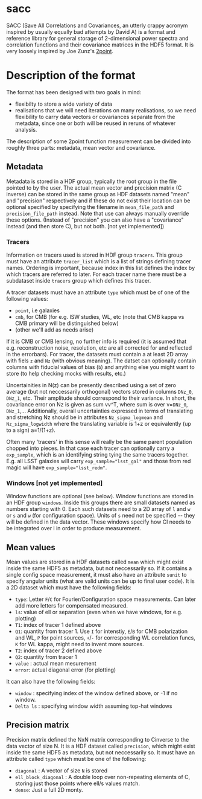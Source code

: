 # sacc

SACC (Save All Correlations and Covariances, an utterly crappy acronym inspired by usually equally bad attempts by David A) is  a format and reference library for general storage of 2-dimensional power spectra and correlation functions and their covariance matrices in the HDF5 format. It is very loosely inspired by Joe Zunz's [2point](https://github.com/joezuntz/2point).

# Description of the format

The format has been designed with two goals in mind:
 * flexibilty to store a wide variety of data 
 * realisations that we will need iterations on many realisations, so we need flexibility to carry data vectors or covariances separate from the metadata, since one or both will be reused in reruns of whatever analysis.
 
 The description of some 2point function measurement can be divided into roughly three parts: metadata, mean vector and covariance.
 
## Metadata ##
 
Metadata is stored in a HDF group, typically the root group in the file pointed to by the user. The actual mean vector and precision matrix (C inverse) can be stored in the same group as HDF datasets named "mean" and "precision" respectively and if these do not exist their location can be optional specified by specifying the filename in `mean_file_path` and `precision_file_path` instead. Note that use can always manually override these options. (Instead of "precision" you can also have a "covariance" instead (and then store C), but not both. [not yet implemented])

### Tracers ###

Information on tracers used is stored in HDF group `tracers`. This group must have an attribute `tracer_list` which is a list of strings defining tracer names. Ordering is important, because index in this list defines the index by which tracers are referred to later. For each tracer name there must be a subdataset inside `tracers` group which defines this tracer. 

A tracer datasets must have an attribute `type` which must be of one of the following values:
 * `point`, i.e galaxies 
 * `cmb`, for CMB (for e.g. ISW studies, WL, etc (note that CMB kappa vs CMB primary will be distinguished below)
 * (other we'll add as needs arise)
 
If it is CMB or CMB lensing, no further info is required (it is assumed that e.g. reconstruction noise, resolution, etc are all corrected for and reflected in the errorbars). For tracer, the datasets must contain a at least 2D array with fiels `z` and `Nz` (with obvious meaning). The datset can optionally contain columns with fiducial values of bias (`b`) and anything else you might want to store (to help checking mocks with results, etc.)

Uncertainities in N(z) can be presently described using a set of zero average (but not neccessarily orthogonal) vectors stored in columns `DNz_0`, `DNz_1`, etc. Their amplitude should correspond to their variance. In short, the covariance error on Nz is given as sum vv^T, where sum is over v=`DNz_0`, `DNz_1`,... Additionally, overall uncertainties expressed in terms of translating and stretching Nz should be in attributes `Nz_sigma_logmean` and `Nz_sigma_logwidth` where the translating variable is 1+z or equivalently (up to a sign) a=1/(1+z).

Often many 'tracers' in this sense will really be the same parent population chopped into pieces. In that case each tracer can optionally carry a `exp_sample`, which is an identifying string tying the same tracers together. E.g. all LSST galaxies will carry `exp_sample="lsst_gal"` and those from red magic will have `exp_sample="lsst_redm"`.



### Windows [not yet implemented] ###

Window functions are optional (see below). Window functions are stored in an HDF group `windows`. Inside this groups there are small datasets named as numbers starting with 0.  Each such datasets need to a 2D array of `l` and `w` or `s` and `w` (for configuration space). Units of `s` need not be specified -- they will be defined in the data vector. These windows specify how Cl needs to be integrated over l in order to produce measurement.

## Mean values ##

Mean values are stored in a HDF datasets called `mean` which might exist inside the same HDF5 as metadata, but not neccessarily so. If it contains a single config space measurement, it must also have an attribute `sunit` to specify angular units (what are valid units can be up to final user code). It is a 2D dataset which must have the following fields:
 * `type`: Letter `F`/`C` for Fourier/Configuration space measurements. Can later add more letters for compensated measured. 
 * `ls`: value of ell or separation (even when we have windows, for e.g. plotting)
 * `T1`: index of tracer 1 defined above
 * `Q1`: quantity from tracer 1. Use `I` for intenstiy, `E`/`B` for CMB polarization and WL, `P` for point sources, `+`/`-` for corresponding WL correlation funcs, `K` for WL kappa, might need to invent more sources.
 * `T2`: index of tracer 2 defined above
 * `Q2`: quantity from tracer 1
 * `value` : actual mean mesurement
 * `error`: actual diagonal error (for plotting)
 
It can also have the following fields:
 * `window` : specifying index of the window defined above, or -1 if no window.
 * `Delta ls` : specifying window width assuming top-hat windows
 
## Precision matrix ##
 
Precision matrix defined the NxN matrix corresponding to Cinverse to the data vector of size N. It is a HDF dataset called `precision`, which might exist inside the same HDF5 as metadata, but not neccessarily so. It must have an attribute called `type` which must be one of the following:
 * `diagonal` : A vector of size `N` is stored
 * `ell_block_diagonal` : A double loop over non-repeating elements of C, storing just those points where ell/s values match. 
 * `dense`: Just a full 2D monty.
 
 


